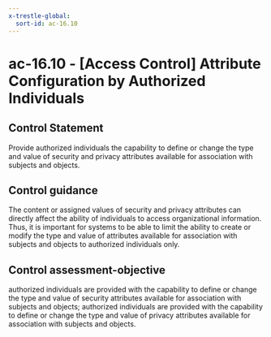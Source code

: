 ```yaml
---
x-trestle-global:
  sort-id: ac-16.10
---
```


# ac-16.10 - \[Access Control\] Attribute Configuration by Authorized Individuals

## Control Statement

Provide authorized individuals the capability to define or change the type and value of security and privacy attributes available for association with subjects and objects.

## Control guidance

The content or assigned values of security and privacy attributes can directly affect the ability of individuals to access organizational information. Thus, it is important for systems to be able to limit the ability to create or modify the type and value of attributes available for association with subjects and objects to authorized individuals only.

## Control assessment-objective

authorized individuals are provided with the capability to define or change the type and value of security attributes available for association with subjects and objects;
authorized individuals are provided with the capability to define or change the type and value of privacy attributes available for association with subjects and objects.
